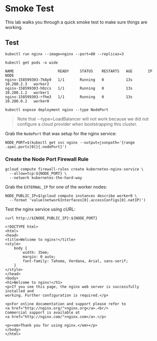 # Smoke Test

This lab walks you through a quick smoke test to make sure things are working.

## Test

```
kubectl run nginx --image=nginx --port=80 --replicas=3
```

```
kubectl get pods -o wide
```
```
NAME                    READY     STATUS    RESTARTS   AGE       IP           NODE
nginx-158599303-7k8p9   1/1       Running   0          13s       10.200.2.3   worker2
nginx-158599303-h0zcs   1/1       Running   0          13s       10.200.1.2   worker1
nginx-158599303-rfhm3   1/1       Running   0          13s       10.200.0.2   worker0
```

```
kubectl expose deployment nginx --type NodePort
```

> Note that --type=LoadBalancer will not work because we did not configure a cloud provider when bootstrapping this cluster.

Grab the `NodePort` that was setup for the nginx service:

```
NODE_PORT=$(kubectl get svc nginx --output=jsonpath='{range .spec.ports[0]}{.nodePort}')
```

### Create the Node Port Firewall Rule

```
gcloud compute firewall-rules create kubernetes-nginx-service \
  --allow=tcp:${NODE_PORT} \
  --network kubernetes-the-hard-way
```

Grab the `EXTERNAL_IP` for one of the worker nodes:

```
NODE_PUBLIC_IP=$(gcloud compute instances describe worker0 \
  --format 'value(networkInterfaces[0].accessConfigs[0].natIP)')
```

Test the nginx service using cURL:

```
curl http://${NODE_PUBLIC_IP}:${NODE_PORT}
```

```
<!DOCTYPE html>
<html>
<head>
<title>Welcome to nginx!</title>
<style>
    body {
        width: 35em;
        margin: 0 auto;
        font-family: Tahoma, Verdana, Arial, sans-serif;
    }
</style>
</head>
<body>
<h1>Welcome to nginx!</h1>
<p>If you see this page, the nginx web server is successfully installed and
working. Further configuration is required.</p>

<p>For online documentation and support please refer to
<a href="http://nginx.org/">nginx.org</a>.<br/>
Commercial support is available at
<a href="http://nginx.com/">nginx.com</a>.</p>

<p><em>Thank you for using nginx.</em></p>
</body>
</html>
```

